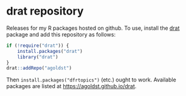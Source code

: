 # drat repository

Releases for my R packages hosted on github. To use, install the [drat](https://cran.r-project.org/web/packages/drat) package and add this repository as follows:

```r
if (!require("drat")) {
    install.packages("drat")
    library("drat")
}
drat::addRepo("agoldst")
```

Then `install.packages("dfrtopics")` (etc.) ought to work. Available packages are listed at <https://agoldst.github.io/drat>.
